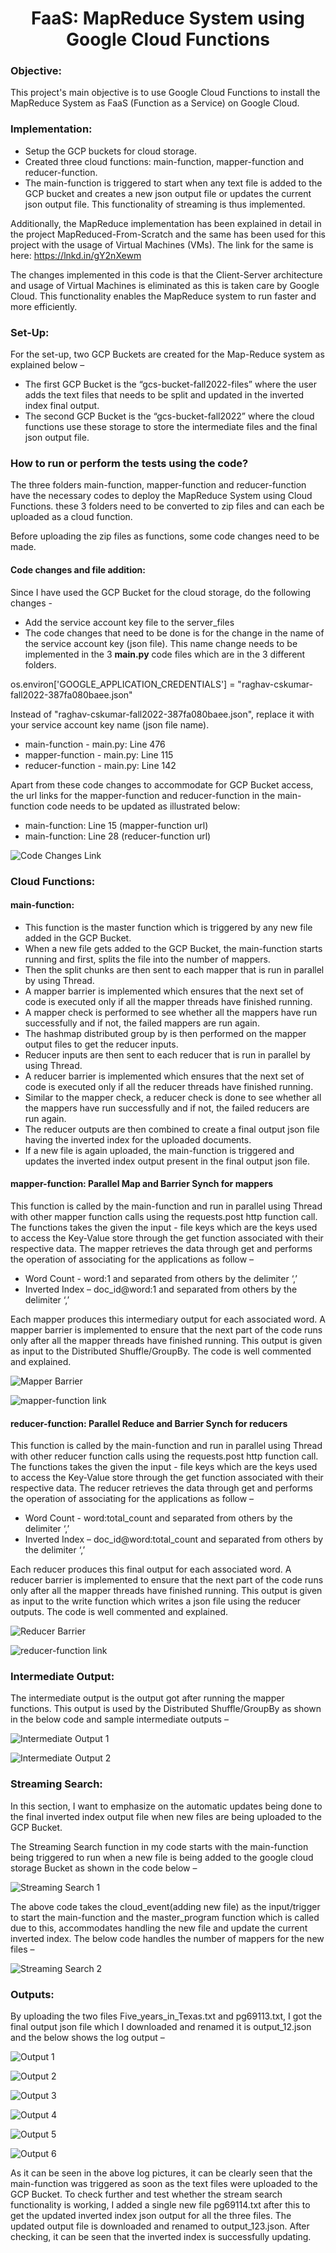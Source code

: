 <h1 align="center">
FaaS: MapReduce System using Google Cloud Functions
</h1>

### Objective:

This project's main objective is to use Google Cloud Functions to install the MapReduce System as FaaS (Function as a Service) on Google Cloud.

### Implementation:
*	Setup the GCP buckets for cloud storage.
*	Created three cloud functions: main-function, mapper-function and reducer-function.
*	The main-function is triggered to start when any text file is added to the GCP bucket and creates a new json output file or updates the current json output file. This functionality of streaming is thus implemented.

Additionally, the MapReduce implementation has been explained in detail in the project MapReduced-From-Scratch and the same has been used for this project with the usage of Virtual Machines (VMs). The link for the same is here: https://lnkd.in/gY2nXewm

The changes implemented in this code is that the Client-Server architecture and usage of Virtual Machines is eliminated as this is taken care by Google Cloud. This functionality enables the MapReduce system to run faster and more efficiently.

### Set-Up:

For the set-up, two GCP Buckets are created for the Map-Reduce system as explained below – 
*	The first GCP Bucket is the “gcs-bucket-fall2022-files” where the user adds the text files that needs to be split and updated in the inverted index final output.
*	The second GCP Bucket is the “gcs-bucket-fall2022” where the cloud functions use these storage to store the intermediate files and the final json output file.

### How to run or perform the tests using the code?

The three folders main-function, mapper-function and reducer-function have the necessary codes to deploy the MapReduce System using Cloud Functions. these 3 folders need to be converted to zip files and can each be uploaded as a cloud function.

Before uploading the zip files as functions, some code changes need to be made.

#### Code changes and file addition:

Since I have used the GCP Bucket for the cloud storage, do the following changes -
* Add the service account key file to the server_files
* The code changes that need to be done is for the change in the name of the service account key (json file). This name change needs to be implemented in the 3 **main.py** code files which are in the 3 different folders. 

os.environ['GOOGLE_APPLICATION_CREDENTIALS'] = "raghav-cskumar-fall2022-387fa080baee.json"

Instead of "raghav-cskumar-fall2022-387fa080baee.json", replace it with your service account key name (json file name).

* main-function - main.py: Line 476
* mapper-function - main.py: Line 115
* reducer-function - main.py: Line 142

Apart from these code changes to accommodate for GCP Bucket access, the url links for the mapper-function and reducer-function in the main-function code needs to be updated as illustrated below: 

* main-function: Line 15 (mapper-function url)
* main-function: Line 28 (reducer-function url)

![Code Changes Link](https://user-images.githubusercontent.com/96961381/211072719-bedfb15a-03b6-4eb2-b410-19752506d116.JPG)

### Cloud Functions:

#### main-function:
*	This function is the master function which is triggered by any new file added in the GCP Bucket.
*	When a new file gets added to the GCP Bucket, the main-function starts running and first, splits the file into the number of mappers. 
*	Then the split chunks are then sent to each mapper that is run in parallel by using Thread. 
*	A mapper barrier is implemented which ensures that the next set of code is executed only if all the mapper threads have finished running.
*	A mapper check is performed to see whether all the mappers have run successfully and if not, the failed mappers are run again. 
*	The hashmap distributed group by is then performed on the mapper output files to get the reducer inputs.
*	Reducer inputs are then sent to each reducer that is run in parallel by using Thread. 
*	A reducer barrier is implemented which ensures that the next set of code is executed only if all the reducer threads have finished running.
*	Similar to the mapper check, a reducer check is done to see whether all the mappers have run successfully and if not, the failed reducers are run again.
*	The reducer outputs are then combined to create a final output json file having the inverted index for the uploaded documents.
*	If a new file is again uploaded, the main-function is triggered and updates the inverted index output present in the final output json file.

#### mapper-function: Parallel Map and Barrier Synch for mappers

This function is called by the main-function and run in parallel using Thread with other mapper function calls using the requests.post http function call. The functions takes the given the input - file keys which are the keys used to access the Key-Value store through the get function associated with their respective data. The mapper retrieves the data through get and performs the operation of associating for the applications as follow – 
*	Word Count - word:1 and separated from others by the delimiter ‘,’ 
*	Inverted Index – doc_id@word:1 and separated from others by the delimiter ‘,’ 

Each mapper produces this intermediary output for each associated word. A mapper barrier is implemented to ensure that the next part of the code runs only after all the mapper threads have finished running. This output is given as input to the Distributed Shuffle/GroupBy. The code is well commented and explained.

![Mapper Barrier](https://user-images.githubusercontent.com/96961381/211068251-d5a71b5c-3bac-489e-82ea-32805e9fbc79.jpeg)

![mapper-function link](https://user-images.githubusercontent.com/96961381/211072722-a10f4e56-32af-473d-a92d-dcf6180b2ba5.JPG)

#### reducer-function: Parallel Reduce and Barrier Synch for reducers

This function is called by the main-function and run in parallel using Thread with other reducer function calls using the requests.post http function call. The functions takes the given the input - file keys which are the keys used to access the Key-Value store through the get function associated with their respective data. The reducer retrieves the data through get and performs the operation of associating for the applications as follow – 
*	Word Count - word:total_count and separated from others by the delimiter ‘,’ 
*	Inverted Index – doc_id@word:total_count and separated from others by the delimiter ‘,’  

Each reducer produces this final output for each associated word. A reducer barrier is implemented to ensure that the next part of the code runs only after all the mapper threads have finished running. This output is given as input to the write function which writes a json file using the reducer outputs. The code is well commented and explained.

![Reducer Barrier](https://user-images.githubusercontent.com/96961381/211068252-76123ee1-77f2-4cd2-b352-4b5112c3ec96.jpeg)

![reducer-function link](https://user-images.githubusercontent.com/96961381/211072723-427045f4-001d-4443-bf25-e15a9862478c.JPG)

### Intermediate Output:

The intermediate output is the output got after running the mapper functions. This output is used by the Distributed Shuffle/GroupBy as shown in the below code and sample intermediate outputs –

![Intermediate Output 1](https://user-images.githubusercontent.com/96961381/211068399-dfcfacf2-3620-4967-b1bc-a5be35028360.jpeg)

![Intermediate Output 2](https://user-images.githubusercontent.com/96961381/211068400-3466aa26-7751-4957-945b-368ccda787f3.jpeg)

### Streaming Search:

In this section, I want to emphasize on the automatic updates being done to the final inverted index output file when new files are being uploaded to the GCP Bucket. 

The Streaming Search function in my code starts with the main-function being triggered to run when a new file is being added to the google cloud storage Bucket as shown in the code below –

![Streaming Search 1](https://user-images.githubusercontent.com/96961381/211068537-9235af60-1db2-4ba9-938c-e1ba22b3f490.jpeg)

The above code takes the cloud_event(adding new file) as the input/trigger to start the main-function and the master_program function which is called due to this, accommodates handling the new file and update the current inverted index. The below code handles the number of mappers for the new files –

![Streaming Search 2](https://user-images.githubusercontent.com/96961381/211068538-0805052b-eed4-4a81-a578-c5254d826215.jpeg)

### Outputs:

By uploading the two files Five_years_in_Texas.txt and pg69113.txt, I got the final output json file which I downloaded and renamed it is output_12.json and the below shows the log output – 

![Output 1](https://user-images.githubusercontent.com/96961381/211069525-7a97d8ad-ba07-4a1d-9838-5fb9583cbb16.jpeg)

![Output 2](https://user-images.githubusercontent.com/96961381/211069529-d1085e57-61ad-4900-871b-4aa6c498bf0e.jpeg)

![Output 3](https://user-images.githubusercontent.com/96961381/211069531-7c5d8cb5-c3ad-4205-8484-c9fa68ecd37e.jpeg)

![Output 4](https://user-images.githubusercontent.com/96961381/211069630-90e1922c-bb2c-4340-9097-191c79e389cc.jpeg)

![Output 5](https://user-images.githubusercontent.com/96961381/211069636-d869e176-6835-475a-92c2-8880604ff6a4.jpeg)

![Output 6](https://user-images.githubusercontent.com/96961381/211069637-a1045e56-16bc-4af6-9c2b-0d4becdda7f3.jpeg)

As it can be seen in the above log pictures, it can be clearly seen that the main-function was triggered as soon as the text files were uploaded to the GCP Bucket. To check further and test whether the stream search functionality is working, I added a single new file pg69114.txt after this to get the updated inverted index json output for all the three files. The updated output file is downloaded and renamed to output_123.json. After checking, it can be seen that the inverted index is successfully updating.
